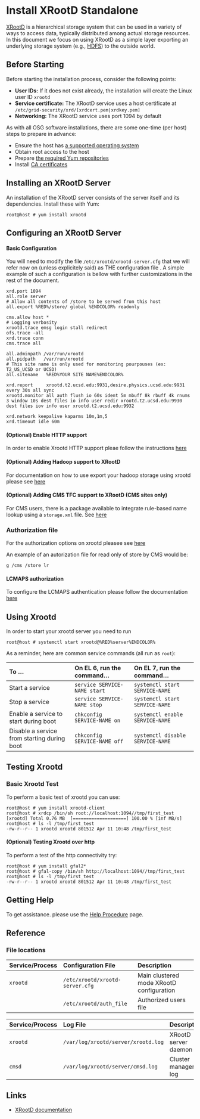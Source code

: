 Install XRootD Standalone
=========================

[XRootD](http://xrootd.org/) is a hierarchical storage system that can be used in a variety of ways to access data,
typically distributed among actual storage resources. In this document we focus on using XRootD as a simple layer
exporting an underlying storage system (e.g., [HDFS](/data/install-hadoop.md)) to the outside world.

Before Starting
---------------

Before starting the installation process, consider the following points:

-   **User IDs:** If it does not exist already, the installation will create the Linux user ID `xrootd`
-   **Service certificate:** The XRootD service uses a host certificate at `/etc/grid-security/xrd/[xrdcert.pem|xrdkey.pem]`
-   **Networking:** The XRootD service uses port 1094 by default

As with all OSG software installations, there are some one-time (per host) steps to prepare in advance:

-   Ensure the host has [a supported operating system](/release/supported_platforms)
-   Obtain root access to the host
-   Prepare [the required Yum repositories](/common/yum)
-   Install [CA certificates](/common/ca)

Installing an XRootD Server
---------------------------

An installation of the XRootD server consists of the server itself and its dependencies. 
Install these with Yum:

``` console
root@host # yum install xrootd
```

Configuring an XRootD Server
----------------------------

#### Basic Configuration

You will need to modify the file `/etc/xrootd/xrootd-server.cfg` that we will refer now on (unless explicitely said) as THE configuration file . A simple example of such 
a configuration is bellow with further customizations in the rest of the document.

``` file
xrd.port 1094
all.role server
# Allow all contents of /store to be served from this host
all.export %RED%/store/ global %ENDCOLOR% readonly

cms.allow host *
# Logging verbosity                                                                                                                                                         
xrootd.trace emsg login stall redirect
ofs.trace -all
xrd.trace conn
cms.trace all

all.adminpath /var/run/xrootd
all.pidpath   /var/run/xrootd
# This site name is only used for monitoring pourpouses (ex: T2_US_UCSD or UCSD)
all.sitename   %RED%YOUR SITE NAME%ENDCOLOR%

xrd.report     xrootd.t2.ucsd.edu:9931,desire.physics.ucsd.edu:9931 every 30s all sync
xrootd.monitor all auth flush io 60s ident 5m mbuff 8k rbuff 4k rnums 3 window 10s dest files io info user redir xrootd.t2.ucsd.edu:9930 dest files iov info user xrootd.t2.ucsd.edu:9932

xrd.network keepalive kaparms 10m,1m,5
xrd.timeout idle 60m
```
#### (Optional) Enable HTTP support
In order to enable Xrootd HTTP support pleae follow the instructions [here](/data/install-xrootd/#optional-enabling-xrootd-over-http)

#### (Optional) Adding Hadoop support to XRootD

For documentation on how to use export your hadoop storage using xrootd please see [here](/data/install-xrootd/#optional-adding-hadoop-support-to-xrootd)

#### (Optional) Adding CMS TFC support to XRootD (CMS sites only)

For CMS users, there is a package available to integrate rule-based name lookup using a `storage.xml` file. See [here](/data/install-xrootd/#optional-adding-cms-tfc-support-to-xrootd-cms-sites-only)

### Authorization file

For the authorization options on xrootd pleasee see [here](/data/install-xrootd/#optional-authorization)

An example of an autorization file for read only of store by CMS would be:

```file
g /cms /store lr
```

#### LCMAPS authorization

To configure the LCMAPS authentication please follow the documentation [here](/data/install-xrootd/#security-option-3-xrootd-lcmaps-authorization)

Using Xrootd
------------
In order to start your xrootd server you need to run

``` console
root@host # systemctl start xrootd@%RED%server%ENDCOLOR%
```

As a reminder, here are common service commands (all run as `root`):

| To …                                        | On EL 6, run the command…    | On EL 7, run the command…        |
|:--------------------------------------------|:-----------------------------|:---------------------------------|
| Start a service                             | `service SERVICE-NAME start` | `systemctl start SERVICE-NAME`   |
| Stop a service                              | `service SERVICE-NAME stop`  | `systemctl start SERVICE-NAME`   |
| Enable a service to start during boot       | `chkconfig SERVICE-NAME on`  | `systemctl enable SERVICE-NAME`  |
| Disable a service from starting during boot | `chkconfig SERVICE-NAME off` | `systemctl disable SERVICE-NAME` |

Testing Xrootd
--------------

### Basic Xrootd Test

To perform a basic test of xrootd you can use:

``` console
root@host # yum install xrootd-client
root@host # xrdcp /bin/sh root://localhost:1094//tmp/first_test
[xrootd] Total 0.76 MB  [====================] 100.00 % [inf MB/s]
root@host # ls -l /tmp/first_test
-rw-r--r-- 1 xrootd xrootd 801512 Apr 11 10:48 /tmp/first_test
```

#### (Optional) Testing Xrootd over http

To perform a test of the http connectivity try:

``` console
root@host # yum install gfal2*
root@host # gfal-copy /bin/sh http://localhost:1094//tmp/first_test
root@host # ls -l /tmp/first_test
-rw-r--r-- 1 xrootd xrootd 801512 Apr 11 10:48 /tmp/first_test
```

Getting Help
------------

To get assistance. please use the [Help Procedure](../common/help/) page.

Reference
---------

### File locations

| Service/Process | Configuration File                 | Description                              |
|:----------------|:-----------------------------------|:-----------------------------------------|
| `xrootd`        | `/etc/xrootd/xrootd-server.cfg` | Main clustered mode XRootD configuration |
|                 | `/etc/xrootd/auth_file`            | Authorized users file                    |

| Service/Process          | Log File                                | Description                                 |
|:-------------------------|:----------------------------------------|:--------------------------------------------|
| `xrootd`                 | `/var/log/xrootd/server/xrootd.log`     | XRootD server daemon log                    |
| `cmsd`                   | `/var/log/xrootd/server/cmsd.log`       | Cluster management log                      |


Links
-----
-   [XRootD documentation](http://xrootd.slac.stanford.edu/doc)
